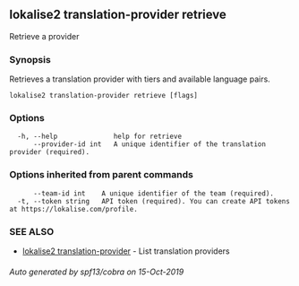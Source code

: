 ## lokalise2 translation-provider retrieve

Retrieve a provider

### Synopsis

Retrieves a translation provider with tiers and available language pairs.

```
lokalise2 translation-provider retrieve [flags]
```

### Options

```
  -h, --help              help for retrieve
      --provider-id int   A unique identifier of the translation provider (required).
```

### Options inherited from parent commands

```
      --team-id int    A unique identifier of the team (required).
  -t, --token string   API token (required). You can create API tokens at https://lokalise.com/profile.
```

### SEE ALSO

* [lokalise2 translation-provider](lokalise2_translation-provider.md)	 - List translation providers

###### Auto generated by spf13/cobra on 15-Oct-2019
